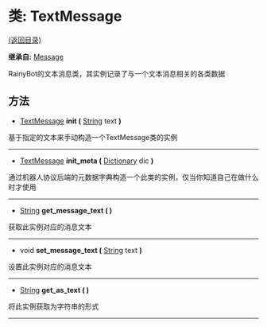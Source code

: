 # 类: TextMessage  
[(返回目录)](README.md)  
  
**继承自:** [Message](Message.md)  
  
RainyBot的文本消息类，其实例记录了与一个文本消息相关的各类数据  
  
## 方法 
  
- [TextMessage](TextMessage.md) **init (** [String](https://docs.godotengine.org/en/latest/classes/class_string.html) text **)**  
  
基于指定的文本来手动构造一个TextMessage类的实例  
  
---  
  
- [TextMessage](TextMessage.md) **init_meta (** [Dictionary](https://docs.godotengine.org/en/latest/classes/class_dictionary.html) dic **)**  
  
通过机器人协议后端的元数据字典构造一个此类的实例，仅当你知道自己在做什么时才使用  
  
---  
  
- [String](https://docs.godotengine.org/en/latest/classes/class_string.html) **get_message_text ( )**  
  
获取此实例对应的消息文本  
  
---  
  
- void **set_message_text (** [String](https://docs.godotengine.org/en/latest/classes/class_string.html) text **)**  
  
设置此实例对应的消息文本  
  
---  
  
- [String](https://docs.godotengine.org/en/latest/classes/class_string.html) **get_as_text ( )**  
  
将此实例获取为字符串的形式  
  
---  
  

